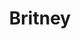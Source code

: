 ---
title: Britney
date: 
draft: false

# descripcion
description : Mariposa calada

materials: Plata 925

color: Plateado

dimensions: 1 cm

code: 01-03-0275

type: "Aros"

categories: []

price: $2.100,00

# Images
# first image will be shown in the product page
images:
  # - image: "images/path_to_image"
  # La ubicacion de las imagenes es imagenes/Aros/Aros.Microcubic/01-03-0275-britney
  - image: "./images/aros/microcubic/01-03-0275-mariposa-calada_a.jpeg"
  - image: "./images/aros/microcubic/01-03-0275-mariposa-calada_b.jpeg"
---